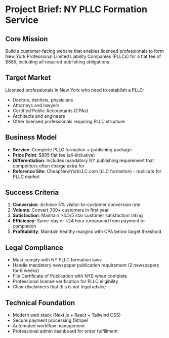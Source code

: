 # Project Brief: NY PLLC Formation Service

## Core Mission
Build a customer-facing website that enables licensed professionals to form New York Professional Limited Liability Companies (PLLCs) for a flat fee of $885, including all required publishing obligations.

## Target Market
Licensed professionals in New York who need to establish a PLLC:
- Doctors, dentists, physicians
- Attorneys and lawyers
- Certified Public Accountants (CPAs)
- Architects and engineers
- Other licensed professionals requiring PLLC structure

## Business Model
- **Service**: Complete PLLC formation + publishing package
- **Price Point**: $885 flat fee (all-inclusive)
- **Differentiation**: Includes mandatory NY publishing requirement that competitors often charge extra for
- **Reference Site**: CheapNewYorkLLC.com (LLC formation) - replicate for PLLC market

## Success Criteria
1. **Conversion**: Achieve 5% visitor-to-customer conversion rate
2. **Volume**: Convert 300+ customers in first year
3. **Satisfaction**: Maintain >4.5/5 star customer satisfaction rating
4. **Efficiency**: Same-day or <24 hour turnaround from payment to completion
5. **Profitability**: Maintain healthy margins with CPA below target threshold

## Legal Compliance
- Must comply with NY PLLC formation laws
- Handle mandatory newspaper publication requirement (2 newspapers for 6 weeks)
- File Certificate of Publication with NYS when complete
- Professional license verification for PLLC eligibility
- Clear disclaimers that this is not legal advice

## Technical Foundation
- Modern web stack (Next.js + React + Tailwind CSS)
- Secure payment processing (Stripe)
- Automated workflow management
- Professional admin dashboard for order fulfillment
